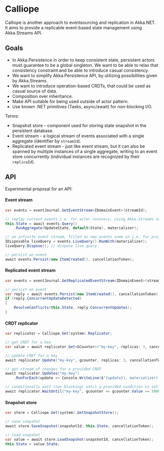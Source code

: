 # Calliope

Calliope is another approach to eventsourcing and replication in Akka.NET. It aims to provide a replicable event-based state management using Akka.Streams API.

## Goals

- In Akka.Persistence in order to keep consistent state, persistent actors must guarantee to be a global singleton. We want to be able to relax that consistency constraint and be able to introduce casual consistency.
- We want to simplify Akka.Persistence API, by utilizing possibilities given by Akka.Streams.
- We want to introduce operation-based CRDTs, that could be used as casual source of data.
- Composition over inheritance.
- Make API suitable for being used outside of actor pattern.
- Use known .NET primitives (Tasks, async/await) for non-blocking I/O.

Terms:

- Snapshot store - component used for storing state snapshot in the persistent database.
- Event stream   - a logical stream of events associated with a single aggregate (identifier by `streamId`).
- Replicated event stream - just like event stream, but it can also be spanned by multiple instances of a single aggregate, writing to an event store concurrently (individual instances are recognized by their `replicaId`).

## API 

Experimental proposal for an API:

#### Event stream

```csharp
var events = eventJournal.GetEventStream<IDomainEvent>(streamId);

// replay current events i.e. for actor recovery, using Akka.Streams source
this.State = await events.Query()
    .RunAggregate(UpdateState, default(State), materializer);

// an infinite event stream, filled as new events come in i.e. for projections
IDisposable liveQuery = events.LiveQuery().RunWith(materializer);
liveQuery.Dispose(); // dispose live query

// persist an event
await events.Persist(new ItemCreated(), cancellationToken);
```

#### Replicated event stream

```csharp
var events = eventJournal.GetReplicatedEventStream<IDomainEvent>(streamId, replicaId);

// persist an event
var reply = await events.Persist(new ItemCreated(), cancellationToken);
if (reply.ConcurrentUpdateDetected)
{
    ResolveConflicts(this.State, reply.ConcurrentUpdates);
}
```

#### CRDT replicator

```csharp
var replicator = Calliope.Get(system).Replicator;

// get CRDT for a key
var value = await replicator.Get<GCounter>("my-key", replicas: 3, cancellationToken);

// update CRDT for a key
await replicator.Update("my-key", gcounter, replicas: 3, cancellationToken);

// get stream of changes for a provided CRDT
await replicator.Updates("my-key")
    .RunForEach(update => Console.WriteLine($"{update}), materializer);

// conditionally wait (non-blocking) until a provided condition is satisfied
await replicator.WaitUntil("my-key", gcounter => gcounter.Value >= 5000, cancellationToken);
```

#### Snapshot store

```csharp
var store = Calliope.Get(system).GetSnapshotStore();

// save snapshot
await store.SaveSnapshot(snapshotId, this.State, cancellationToken);

// load snapshot
var value = await store.LoadSnapshot(snapshotId, cancellationToken);
this.State = value.State;
```
